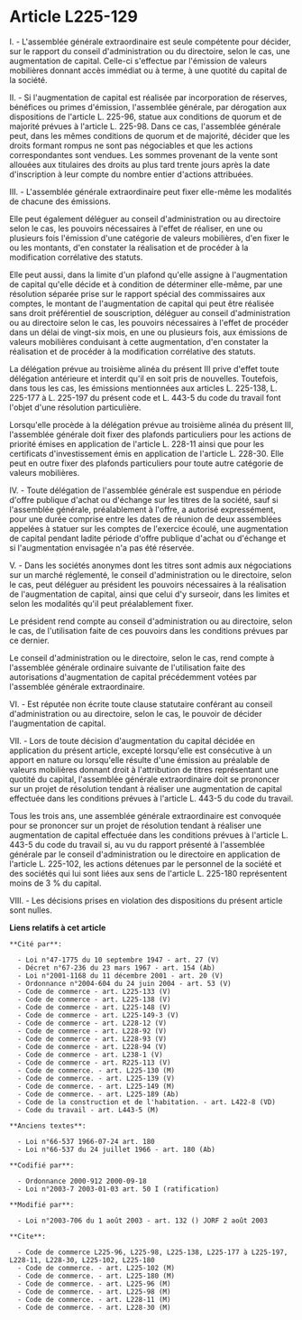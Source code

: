 # Article L225-129

I. - L'assemblée générale extraordinaire est seule compétente pour décider, sur le rapport du conseil d'administration ou du
directoire, selon le cas, une augmentation de capital. Celle-ci s'effectue par l'émission de valeurs mobilières donnant accès
immédiat ou à terme, à une quotité du capital de la société.

II. - Si l'augmentation de capital est réalisée par incorporation de réserves, bénéfices ou primes d'émission, l'assemblée
générale, par dérogation aux dispositions de l'article L. 225-96, statue aux conditions de quorum et de majorité prévues à
l'article L. 225-98. Dans ce cas, l'assemblée générale peut, dans les mêmes conditions de quorum et de majorité, décider que
les droits formant rompus ne sont pas négociables et que les actions correspondantes sont vendues. Les sommes provenant de la
vente sont allouées aux titulaires des droits au plus tard trente jours après la date d'inscription à leur compte du nombre
entier d'actions attribuées.

III. - L'assemblée générale extraordinaire peut fixer elle-même les modalités de chacune des émissions.

Elle peut également déléguer au conseil d'administration ou au directoire selon le cas, les pouvoirs nécessaires à l'effet de
réaliser, en une ou plusieurs fois l'émission d'une catégorie de valeurs mobilières, d'en fixer le ou les montants, d'en
constater la réalisation et de procéder à la modification corrélative des statuts.

Elle peut aussi, dans la limite d'un plafond qu'elle assigne à l'augmentation de capital qu'elle décide et à condition de
déterminer elle-même, par une résolution séparée prise sur le rapport spécial des commissaires aux comptes, le montant de
l'augmentation de capital qui peut être réalisée sans droit préférentiel de souscription, déléguer au conseil
d'administration ou au directoire selon le cas, les pouvoirs nécessaires à l'effet de procéder dans un délai de vingt-six
mois, en une ou plusieurs fois, aux émissions de valeurs mobilières conduisant à cette augmentation, d'en constater la
réalisation et de procéder à la modification corrélative des statuts.

La délégation prévue au troisième alinéa du présent III prive d'effet toute délégation antérieure et interdit qu'il en soit
pris de nouvelles. Toutefois, dans tous les cas, les émissions mentionnées aux articles L. 225-138, L. 225-177 à L. 225-197
du présent code et L. 443-5 du code du travail font l'objet d'une résolution particulière.

Lorsqu'elle procède à la délégation prévue au troisième alinéa du présent III, l'assemblée générale doit fixer des plafonds
particuliers pour les actions de priorité émises en application de l'article L. 228-11 ainsi que pour les certificats
d'investissement émis en application de l'article L. 228-30. Elle peut en outre fixer des plafonds particuliers pour toute
autre catégorie de valeurs mobilières.

IV. - Toute délégation de l'assemblée générale est suspendue en période d'offre publique d'achat ou d'échange sur les titres
de la société, sauf si l'assemblée générale, préalablement à l'offre, a autorisé expressément, pour une durée comprise entre
les dates de réunion de deux assemblées appelées à statuer sur les comptes de l'exercice écoulé, une augmentation de capital
pendant ladite période d'offre publique d'achat ou d'échange et si l'augmentation envisagée n'a pas été réservée.

V. - Dans les sociétés anonymes dont les titres sont admis aux négociations sur un marché réglementé, le conseil
d'administration ou le directoire, selon le cas, peut déléguer au président les pouvoirs nécessaires à la réalisation de
l'augmentation de capital, ainsi que celui d'y surseoir, dans les limites et selon les modalités qu'il peut préalablement
fixer.

Le président rend compte au conseil d'administration ou au directoire, selon le cas, de l'utilisation faite de ces pouvoirs
dans les conditions prévues par ce dernier.

Le conseil d'administration ou le directoire, selon le cas, rend compte à l'assemblée générale ordinaire suivante de
l'utilisation faite des autorisations d'augmentation de capital précédemment votées par l'assemblée générale extraordinaire.

VI. - Est réputée non écrite toute clause statutaire conférant au conseil d'administration ou au directoire, selon le cas, le
pouvoir de décider l'augmentation de capital.

VII. - Lors de toute décision d'augmentation du capital décidée en application du présent article, excepté lorsqu'elle est
consécutive à un apport en nature ou lorsqu'elle résulte d'une émission au préalable de valeurs mobilières donnant droit à
l'attribution de titres représentant une quotité du capital, l'assemblée générale extraordinaire doit se prononcer sur un
projet de résolution tendant à réaliser une augmentation de capital effectuée dans les conditions prévues à l'article L.
443-5 du code du travail.

Tous les trois ans, une assemblée générale extraordinaire est convoquée pour se prononcer sur un projet de résolution tendant
à réaliser une augmentation de capital effectuée dans les conditions prévues à l'article L. 443-5 du code du travail si, au
vu du rapport présenté à l'assemblée générale par le conseil d'administration ou le directoire en application de l'article L.
225-102, les actions détenues par le personnel de la société et des sociétés qui lui sont liées aux sens de l'article L.
225-180 représentent moins de 3 % du capital.

VIII. - Les décisions prises en violation des dispositions du présent article sont nulles.

**Liens relatifs à cet article**

	**Cité par**:

	  - Loi n°47-1775 du 10 septembre 1947 - art. 27 (V)
	  - Décret n°67-236 du 23 mars 1967 - art. 154 (Ab)
	  - Loi n°2001-1168 du 11 décembre 2001 - art. 20 (V)
	  - Ordonnance n°2004-604 du 24 juin 2004 - art. 53 (V)
	  - Code de commerce - art. L225-133 (V)
	  - Code de commerce - art. L225-138 (V)
	  - Code de commerce - art. L225-148 (V)
	  - Code de commerce - art. L225-149-3 (V)
	  - Code de commerce - art. L228-12 (V)
	  - Code de commerce - art. L228-92 (V)
	  - Code de commerce - art. L228-93 (V)
	  - Code de commerce - art. L228-94 (V)
	  - Code de commerce - art. L238-1 (V)
	  - Code de commerce - art. R225-113 (V)
	  - Code de commerce. - art. L225-130 (M)
	  - Code de commerce. - art. L225-139 (V)
	  - Code de commerce. - art. L225-149 (M)
	  - Code de commerce. - art. L225-189 (Ab)
	  - Code de la construction et de l'habitation. - art. L422-8 (VD)
	  - Code du travail - art. L443-5 (M)

	**Anciens textes**:

	  - Loi n°66-537 1966-07-24 art. 180
	  - Loi n°66-537 du 24 juillet 1966 - art. 180 (Ab)

	**Codifié par**:

	  - Ordonnance 2000-912 2000-09-18
	  - Loi n°2003-7 2003-01-03 art. 50 I (ratification)

	**Modifié par**:

	  - Loi n°2003-706 du 1 août 2003 - art. 132 () JORF 2 août 2003

	**Cite**:

	  - Code de commerce L225-96, L225-98, L225-138, L225-177 à L225-197, L228-11, L228-30, L225-102, L225-180
	  - Code de commerce. - art. L225-102 (M)
	  - Code de commerce. - art. L225-180 (M)
	  - Code de commerce. - art. L225-96 (M)
	  - Code de commerce. - art. L225-98 (M)
	  - Code de commerce. - art. L228-11 (M)
	  - Code de commerce. - art. L228-30 (M)

